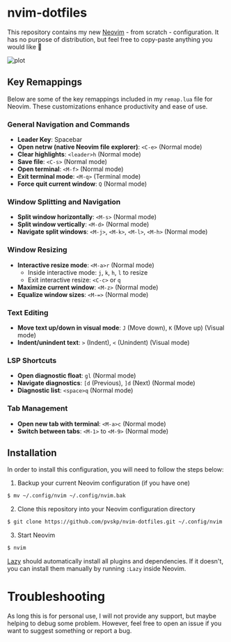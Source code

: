 # nvim-dotfiles

This repository contains my new [Neovim](https://neovim.io/) - from scratch - configuration. It has no purpose of distribution, but feel free to copy-paste anything you would like 💪

![plot](./assets/nvim.png)

## Key Remappings

Below are some of the key remappings included in my `remap.lua` file for Neovim. These customizations enhance productivity and ease of use.

### General Navigation and Commands

- **Leader Key**: Spacebar
- **Open netrw (native Neovim file explorer)**: `<C-e>` (Normal mode)
- **Clear highlights**: `<leader>h` (Normal mode)
- **Save file**: `<C-s>` (Normal mode)
- **Open terminal**: `<M-f>` (Normal mode)
- **Exit terminal mode**: `<M-q>` (Terminal mode)
- **Force quit current window**: `Q` (Normal mode)

### Window Splitting and Navigation

- **Split window horizontally**: `<M-s>` (Normal mode)
- **Split window vertically**: `<M-d>` (Normal mode)
- **Navigate split windows**: `<M-j>`, `<M-k>`, `<M-l>`, `<M-h>` (Normal mode)

### Window Resizing

- **Interactive resize mode**: `<M-a>r` (Normal mode)
  - Inside interactive mode: `j`, `k`, `h`, `l` to resize
  - Exit interactive resize: `<C-c>` or `q`
- **Maximize current window**: `<M-z>` (Normal mode)
- **Equalize window sizes**: `<M-=>` (Normal mode)

### Text Editing

- **Move text up/down in visual mode**: `J` (Move down), `K` (Move up) (Visual mode)
- **Indent/unindent text**: `>` (Indent), `<` (Unindent) (Visual mode)

### LSP Shortcuts

- **Open diagnostic float**: `gl` (Normal mode)
- **Navigate diagnostics**: `[d` (Previous), `]d` (Next) (Normal mode)
- **Diagnostic list**: `<space>q` (Normal mode)

### Tab Management

- **Open new tab with terminal**: `<M-a>c` (Normal mode)
- **Switch between tabs**: `<M-1>` to `<M-9>` (Normal mode)

## Installation
In order to install this configuration, you will need to follow the steps below:

1. Backup your current Neovim configuration (if you have one)
```bash
$ mv ~/.config/nvim ~/.config/nvim.bak
```
2. Clone this repository into your Neovim configuration directory
```bash
$ git clone https://github.com/pvskp/nvim-dotfiles.git ~/.config/nvim
```
3. Start Neovim
```bash
$ nvim
```

[Lazy](https://github.com/folke/lazy.nvim) should automatically install all plugins and dependencies. If it doesn't, you can install them manually by running `:Lazy` inside Neovim.

# Troubleshooting
As long this is for personal use, I will not provide any support, but maybe helping to debug some problem. However, feel free to open an issue if you want to suggest something or report a bug.

